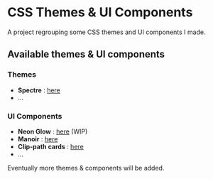 # CSS Themes & UI Components

A project regrouping some CSS themes and UI components I made.

## Available themes & UI components

### Themes
- **Spectre** : [here](https://demarbre1u.github.io/CSS_Themes/Spectre/)
- ...


### UI Components
- **Neon Glow** : [here](https://demarbre1u.github.io/CSS_Themes/NeonGlow/) (WIP)
- **Manoir** : [here](https://demarbre1u.github.io/CSS_Themes/Manoir/)
- **Clip-path cards** : [here](https://demarbre1u.github.io/CSS_Themes/ClipPathCards/)
- ...

Eventually more themes & components will be added.
